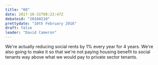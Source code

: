 ```yaml
---
title: "08"
date: 2017-10-31T08:23:47Z
debateid: "20160210"
prettydate: "10th February 2016"
draft: false
leader: "David Cameron"
---
```


We're actually reducing social rents by 1% every year for 4 years. We're also going to make it so that we're not paying housing benefit to social tenants way above what we would pay to private sector tenants.